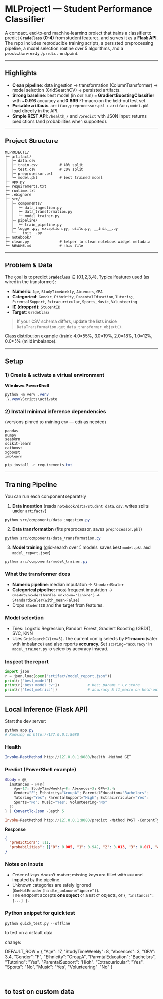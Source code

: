 # MLProject1 — Student Performance Classifier

A compact, end‑to‑end machine‑learning project that trains a classifier to predict **`GradeClass` (0–4)** from student features, and serves it as a **Flask API**. The repo includes reproducible training scripts, a persisted preprocessing pipeline, a model selection routine over 5 algorithms, and a production‑ready `/predict` endpoint.

---

## Highlights

* **Clean pipeline**: data ingestion → transformation (ColumnTransformer) → model selection (GridSearchCV) → persisted artifacts.
* **Strong baseline**: best model (in our run) = **GradientBoostingClassifier** with \~**0.916** accuracy and **0.869** F1‑macro on the held‑out test set.
* **Portable artifacts**: `artifact/preprocessor.pkl` + `artifact/model.pkl` load directly in the API.
* **Simple REST API**: `/health`, `/` and `/predict` with JSON input; returns predictions (and probabilities when supported).
---

## Project Structure

```
MLPROJECT1/
├─ artifact/
│  ├─ data.csv         
│  ├─ train.csv          # 80% split
│  ├─ test.csv           # 20% split
│  ├─ preprocessor.pkl   
│  └─ model.pkl          # best trained model
├─ app.py               
├─ requirements.txt 
├─ runtime.txt        
├─ .ebignore            
├─ src/
│  ├─ components/
│  │  ├─ data_ingestion.py
│  │  ├─ data_transformation.py
│  │  └─ model_trainer.py
│  ├─ pipeline/
│  │  └─ train_pipeline.py    
│  ├─ logger.py, exception.py, utils.py, __init__.py
│  └─ __init__.py
├─ notebook/            
├─ clean.py              # helper to clean notebook widget metadata
└─ README.md             # this file
```

---

## Problem & Data

The goal is to predict **`GradeClass`** ∈ {0,1,2,3,4}. Typical features used (as wired in the transformer):

* **Numeric**: `Age`, `StudyTimeWeekly`, `Absences`, `GPA`
* **Categorical**: `Gender`, `Ethnicity`, `ParentalEducation`, `Tutoring`, `ParentalSupport`, `Extracurricular`, `Sports`, `Music`, `Volunteering`
* **ID (dropped)**: `StudentID`
* **Target**: `GradeClass`

> If your CSV schema differs, update the lists inside `DataTransformation.get_data_transformer_object()`.

Class distribution example (train): 4.0≈55%, 3.0≈19%, 2.0≈18%, 1.0≈12%, 0.0≈5% (mild imbalance).

---

## Setup

### 1) Create & activate a virtual environment

**Windows PowerShell**

```powershell
python -m venv .venv
.\.venv\Scripts\activate
```

### 2) Install minimal inference dependencies

(versions pinned to training env — edit as needed)

```text
pandas
numpy
seaborn
scikit-learn
catboost
xgboost
imblearn
```

```powershell
pip install -r requirements.txt
```


---

## Training Pipeline

You can run each component separately


1. **Data ingestion** (reads `notebook/data/student_data.csv`, writes splits under `artifact/`)

```powershell
python src/components/data_ingestion.py
```

2. **Data transformation** (fits preprocessor, saves `preprocessor.pkl`)

```powershell
python src/components/data_transformation.py
```

3. **Model training** (grid‑search over 5 models, saves best `model.pkl` and `model_report.json`)

```powershell
python src/components/model_trainer.py
```


### What the transformer does

* **Numeric pipeline**: median imputation → `StandardScaler`
* **Categorical pipeline**: most‑frequent imputation → `OneHotEncoder(handle_unknown="ignore")` → `StandardScaler(with_mean=False)`
* Drops `StudentID` and the target from features.

### Model selection

* Tries: Logistic Regression, Random Forest, Gradient Boosting (GBDT), SVC, KNN
* Uses `GridSearchCV(cv=5)`. The current config selects by **F1‑macro** (safer with imbalance) and also reports **accuracy**. Set `scoring="accuracy"` in `model_trainer.py` to select by accuracy instead.

### Inspect the report

```python
import json
r = json.load(open("artifact/model_report.json"))
print(r["best_model"])               
print(r["best_model_cv"])             # best params + CV score
print(r["test_metrics"])              # accuracy & f1_macro on held‑out test
```

---

## Local Inference (Flask API)

Start the dev server:

```powershell
python app.py
# Running on http://127.0.0.1:8080
```

### Health

```powershell
Invoke-RestMethod http://127.0.0.1:8080/health -Method GET
```

### Predict (PowerShell example)

```powershell
$body = @{
  instances = @(@{
    Age=17; StudyTimeWeekly=8; Absences=3; GPA=3.4;
    Gender="F"; Ethnicity="GroupA"; ParentalEducation="Bachelors";
    Tutoring="Yes"; ParentalSupport="High"; Extracurricular="Yes";
    Sports="No"; Music="Yes"; Volunteering="No"
  })
} | ConvertTo-Json -Depth 5

Invoke-RestMethod http://127.0.0.1:8080/predict -Method POST -ContentType "application/json" -Body $body
```

**Response**

```json
{
  "predictions": [1],
  "probabilities": [{"0": 0.005, "1": 0.949, "2": 0.013, "3": 0.017, "4": 0.015}]
}
```

### Notes on inputs

* Order of keys doesn’t matter; missing keys are filled with `NaN` and imputed by the pipeline.
* Unknown categories are safely ignored (`OneHotEncoder(handle_unknown="ignore")`).
* The endpoint accepts **one object** or a list of objects, or `{ "instances": [...] }`.

### Python snippet for quick test

```python
python quick_test.py --offline
```

to test on a default data <br>

change: <br>

DEFAULT_ROW = {
    "Age": 17, "StudyTimeWeekly": 8, "Absences": 3, "GPA": 3.4,
    "Gender": "F", "Ethnicity": "GroupA", "ParentalEducation": "Bachelors",
    "Tutoring": "Yes", "ParentalSupport": "High", "Extracurricular": "Yes",
    "Sports": "No", "Music": "Yes", "Volunteering": "No"
}

<br>

to test on custom data
---